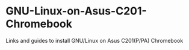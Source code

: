 # GNU-Linux-on-Asus-C201-Chromebook
Links and guides to install GNU/Linux on Asus C201(P/PA) Chromebook
